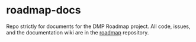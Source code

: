 # roadmap-docs
Repo strictly for documents for the DMP Roadmap project. All code, issues, and the documentation wiki are in the [roadmap](https://github.com/DMPRoadmap/roadmap) repository.
